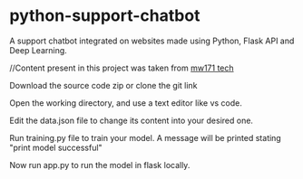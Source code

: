 # python-support-chatbot
A support chatbot integrated on websites made using Python, Flask API and Deep Learning.

//Content present in this project was taken from [mw171 tech](https://www.mw171.epizy.com)

Download the source code zip or clone the git link

Open the working directory, and use a text editor like vs code.

Edit the data.json file to change its content into your desired one.

Run training.py file to train your model. A message will be printed stating "print model successful"

Now run app.py to run the model in flask locally.
